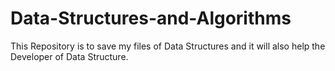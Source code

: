 # Data-Structures-and-Algorithms
This Repository is to save my files of Data Structures and it will also help the Developer of Data Structure.
